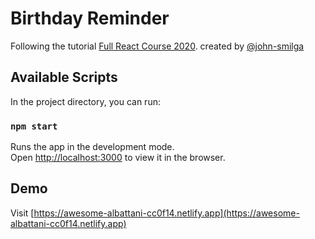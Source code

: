 # Birthday Reminder

Following the tutorial [Full React Course 2020](https://www.youtube.com/watch?v=4UZrsTqkcW4). created by [@john-smilga](https://github.com/john-smilga) 

## Available Scripts

In the project directory, you can run:

### `npm start`

Runs the app in the development mode.\
Open [http://localhost:3000](http://localhost:3000) to view it in the browser.

## Demo
Visit [https://awesome-albattani-cc0f14.netlify.app](https://awesome-albattani-cc0f14.netlify.app)